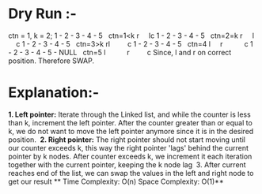 #  Dry Run :-
ctn = 1, k = 2;
1  -  2  -  3  -  4  -  5   ctn=1<k
r     lc
1  -  2  -  3  -  4  -  5   ctn=2=k
r     l     c
1  -  2  -  3  -  4  -  5   ctn=3>k
rl          c
1  -  2  -  3  -  4  -  5   ctn=4
l     r           c
1  -  2  -  3  -  4  -  5 - NULL    ctn=5
l           r         c
Since, l and r on correct position.
Therefore SWAP.
# Explanation:-
**1. Left pointer:**
Iterate through the Linked list, and while the counter is less than k, increment the left pointer.
After the counter greater than or equal to k, we do not want to move the left pointer anymore since it is in the desired position.
​
**2. Right pointer:**
The right pointer should not start moving until our counter exceeds k, this way the right pointer 'lags' behind the current pointer by k nodes.
After counter exceeds k, we increment it each iteration together with the current pointer, keeping the k node lag
​
3. After current reaches end of the list, we can swap the values in the left and right node to get our result
**
Time Complexity: O(n)
Space Complexity: O(1)**